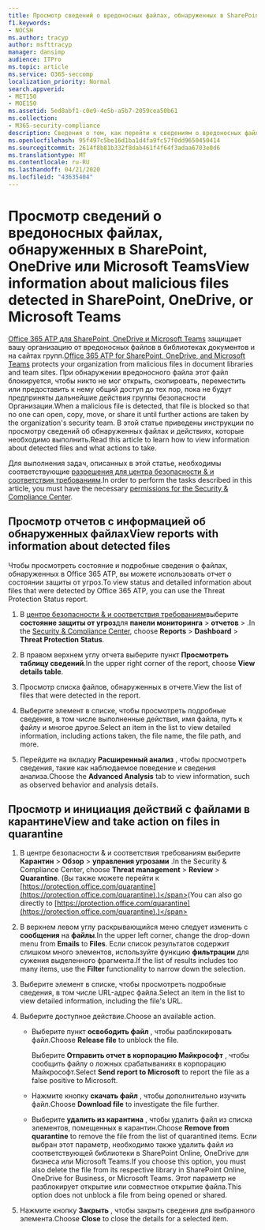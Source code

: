 ```yaml
---
title: Просмотр сведений о вредоносных файлах, обнаруженных в SharePoint, OneDrive или Microsoft Teams
f1.keywords:
- NOCSH
ms.author: tracyp
author: msfttracyp
manager: dansimp
audience: ITPro
ms.topic: article
ms.service: O365-seccomp
localization_priority: Normal
search.appverid:
- MET150
- MOE150
ms.assetid: 5ed8abf1-c0e9-4e5b-a5b7-2059cea50b61
ms.collection:
- M365-security-compliance
description: Сведения о том, как перейти к сведениям о вредоносных файлах, обнаруженных в SharePoint, OneDrive или Teams, а также о том, как выполнять действия с этими файлами.
ms.openlocfilehash: 95f497c5be16d1ba1d4fa9fc57f0dd9650450414
ms.sourcegitcommit: 2614f8b81b332f8dab461f4f64f3adaa6703e0d6
ms.translationtype: MT
ms.contentlocale: ru-RU
ms.lasthandoff: 04/21/2020
ms.locfileid: "43635404"
---
```

# <a name="view-information-about-malicious-files-detected-in-sharepoint-onedrive-or-microsoft-teams"></a><span data-ttu-id="6c3d9-103">Просмотр сведений о вредоносных файлах, обнаруженных в SharePoint, OneDrive или Microsoft Teams</span><span class="sxs-lookup"><span data-stu-id="6c3d9-103">View information about malicious files detected in SharePoint, OneDrive, or Microsoft Teams</span></span>

<span data-ttu-id="6c3d9-104">[Office 365 ATP для SharePoint, OneDrive и Microsoft Teams](atp-for-spo-odb-and-teams.md) защищает вашу организацию от вредоносных файлов в библиотеках документов и на сайтах групп.</span><span class="sxs-lookup"><span data-stu-id="6c3d9-104">[Office 365 ATP for SharePoint, OneDrive, and Microsoft Teams](atp-for-spo-odb-and-teams.md) protects your organization from malicious files in document libraries and team sites.</span></span> <span data-ttu-id="6c3d9-105">При обнаружении вредоносного файла этот файл блокируется, чтобы никто не мог открыть, скопировать, переместить или предоставить к нему общий доступ до тех пор, пока не будут предприняты дальнейшие действия группы безопасности Организации.</span><span class="sxs-lookup"><span data-stu-id="6c3d9-105">When a malicious file is detected, that file is blocked so that no one can open, copy, move, or share it until further actions are taken by the organization's security team.</span></span> <span data-ttu-id="6c3d9-106">В этой статье приведены инструкции по просмотру сведений об обнаруженных файлах и действиях, которые необходимо выполнить.</span><span class="sxs-lookup"><span data-stu-id="6c3d9-106">Read this article to learn how to view information about detected files and what actions to take.</span></span> 

<span data-ttu-id="6c3d9-107">Для выполнения задач, описанных в этой статье, необходимы соответствующие [разрешения для центра безопасности &amp; и соответствия требованиям](permissions-in-the-security-and-compliance-center.md).</span><span class="sxs-lookup"><span data-stu-id="6c3d9-107">In order to perform the tasks described in this article, you must have the necessary [permissions for the Security &amp; Compliance Center](permissions-in-the-security-and-compliance-center.md).</span></span> 
  
## <a name="view-reports-with-information-about-detected-files"></a><span data-ttu-id="6c3d9-108">Просмотр отчетов с информацией об обнаруженных файлах</span><span class="sxs-lookup"><span data-stu-id="6c3d9-108">View reports with information about detected files</span></span>

<span data-ttu-id="6c3d9-109">Чтобы просмотреть состояние и подробные сведения о файлах, обнаруженных в Office 365 ATP, вы можете использовать отчет о состоянии защиты от угроз.</span><span class="sxs-lookup"><span data-stu-id="6c3d9-109">To view status and detailed information about files that were detected by Office 365 ATP, you can use the Threat Protection Status report.</span></span>
  
1. <span data-ttu-id="6c3d9-110">В [центре безопасности &amp; и соответствия требованиям](https://protection.office.com)выберите **состояние защиты от угроз**для **панели мониторинга** \> **отчетов** \> .</span><span class="sxs-lookup"><span data-stu-id="6c3d9-110">In the [Security &amp; Compliance Center](https://protection.office.com), choose **Reports** \> **Dashboard** \> **Threat Protection Status**.</span></span>
    
2. <span data-ttu-id="6c3d9-111">В правом верхнем углу отчета выберите пункт **Просмотреть таблицу сведений**.</span><span class="sxs-lookup"><span data-stu-id="6c3d9-111">In the upper right corner of the report, choose **View details table**.</span></span>
    
3. <span data-ttu-id="6c3d9-112">Просмотр списка файлов, обнаруженных в отчете.</span><span class="sxs-lookup"><span data-stu-id="6c3d9-112">View the list of files that were detected in the report.</span></span>
    
4. <span data-ttu-id="6c3d9-113">Выберите элемент в списке, чтобы просмотреть подробные сведения, в том числе выполненные действия, имя файла, путь к файлу и многое другое.</span><span class="sxs-lookup"><span data-stu-id="6c3d9-113">Select an item in the list to view detailed information, including actions taken, the file name, the file path, and more.</span></span>
    
5. <span data-ttu-id="6c3d9-114">Перейдите на вкладку **Расширенный анализ** , чтобы просмотреть сведения, такие как наблюдаемое поведение и сведения анализа.</span><span class="sxs-lookup"><span data-stu-id="6c3d9-114">Choose the **Advanced Analysis** tab to view information, such as observed behavior and analysis details.</span></span> 
  
## <a name="view-and-take-action-on-files-in-quarantine"></a><span data-ttu-id="6c3d9-115">Просмотр и инициация действий с файлами в карантине</span><span class="sxs-lookup"><span data-stu-id="6c3d9-115">View and take action on files in quarantine</span></span>

1. <span data-ttu-id="6c3d9-116">В центре безопасности &amp; и соответствия требованиям выберите **Карантин** \> **Обзор** \> **управления угрозами** .</span><span class="sxs-lookup"><span data-stu-id="6c3d9-116">In the Security &amp; Compliance Center, choose **Threat management** \> **Review** \> **Quarantine**.</span></span> <span data-ttu-id="6c3d9-117">(Вы также можете перейти к [https://protection.office.com/quarantine](https://protection.office.com/quarantine).)</span><span class="sxs-lookup"><span data-stu-id="6c3d9-117">(You can also go directly to [https://protection.office.com/quarantine](https://protection.office.com/quarantine).)</span></span>
    
2. <span data-ttu-id="6c3d9-118">В верхнем левом углу раскрывающийся меню следует изменить с **сообщения** на **файлы**.</span><span class="sxs-lookup"><span data-stu-id="6c3d9-118">In the upper left corner, change the drop-down menu from **Emails** to **Files**.</span></span> <span data-ttu-id="6c3d9-119">Если список результатов содержит слишком много элементов, используйте функцию **фильтрации** для сужения выделенного фрагмента.</span><span class="sxs-lookup"><span data-stu-id="6c3d9-119">If the list of results includes too many items, use the **Filter** functionality to narrow down the selection.</span></span>
    
3. <span data-ttu-id="6c3d9-120">Выберите элемент в списке, чтобы просмотреть подробные сведения, в том числе URL-адрес файла.</span><span class="sxs-lookup"><span data-stu-id="6c3d9-120">Select an item in the list to view detailed information, including the file's URL.</span></span>
    
4. <span data-ttu-id="6c3d9-121">Выберите доступное действие.</span><span class="sxs-lookup"><span data-stu-id="6c3d9-121">Choose an available action.</span></span>
    
    - <span data-ttu-id="6c3d9-122">Выберите пункт **освободить файл** , чтобы разблокировать файл.</span><span class="sxs-lookup"><span data-stu-id="6c3d9-122">Choose **Release file** to unblock the file.</span></span> 

      <span data-ttu-id="6c3d9-123">Выберите **Отправить отчет в корпорацию Майкрософт** , чтобы сообщить файлу о ложных срабатываниях в корпорацию Майкрософт.</span><span class="sxs-lookup"><span data-stu-id="6c3d9-123">Select **Send report to Microsoft** to report the file as a false positive to Microsoft.</span></span> 

    - <span data-ttu-id="6c3d9-124">Нажмите кнопку **скачать файл** , чтобы дополнительно изучить файл.</span><span class="sxs-lookup"><span data-stu-id="6c3d9-124">Choose **Download file** to investigate the file further.</span></span> 

    - <span data-ttu-id="6c3d9-125">Выберите **удалить из карантина** , чтобы удалить файл из списка элементов, помещенных в карантин.</span><span class="sxs-lookup"><span data-stu-id="6c3d9-125">Choose **Remove from quarantine** to remove the file from the list of quarantined items.</span></span> <span data-ttu-id="6c3d9-126">Если выбран этот параметр, необходимо также удалить файл из соответствующей библиотеки в SharePoint Online, OneDrive для бизнеса или Microsoft Teams.</span><span class="sxs-lookup"><span data-stu-id="6c3d9-126">If you choose this option, you must also delete the file from its respective library in SharePoint Online, OneDrive for Business, or Microsoft Teams.</span></span> <span data-ttu-id="6c3d9-127">Этот параметр не разблокирует открытие или совместное открытие файла.</span><span class="sxs-lookup"><span data-stu-id="6c3d9-127">This option does not unblock a file from being opened or shared.</span></span> 
    
5. <span data-ttu-id="6c3d9-128">Нажмите кнопку **Закрыть** , чтобы закрыть сведения для выбранного элемента.</span><span class="sxs-lookup"><span data-stu-id="6c3d9-128">Choose **Close** to close the details for a selected item.</span></span> 
  
  

